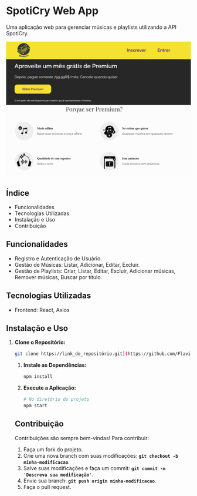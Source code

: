 # **SpotiCry Web App**

Uma aplicação web para gerenciar músicas e playlists utilizando a API SpotiCry.

![exemplo](exemploFront.png)

## **Índice**

- Funcionalidades
- Tecnologias Utilizadas
- Instalação e Uso
- Contribuição

## **Funcionalidades**

- Registro e Autenticação de Usuário.
- Gestão de Músicas: Listar, Adicionar, Editar, Excluir.
- Gestão de Playlists: Criar, Listar, Editar, Excluir, Adicionar músicas, Remover músicas, Buscar por título.

## **Tecnologias Utilizadas**

- Frontend: React, Axios

## **Instalação e Uso**

1. **Clone o Repositório:**
    
    ```bash
    git clone https://link_do_repositório.git](https://github.com/FlavioAAMotta/spoticry-front.git
    
    ```
    
    1. **Instale as Dependências:**
        
        ```bash
        npm install
        ```
        
    2. **Execute a Aplicação:**
        
        ```bash
        # No diretório do projeto
        npm start
        ```
                
    
    ## **Contribuição**
    
    Contribuições são sempre bem-vindas! Para contribuir:
    
    1. Faça um fork do projeto.
    2. Crie uma nova branch com suas modificações: **`git checkout -b minha-modificacao`**.
    3. Salve suas modificações e faça um commit: **`git commit -m 'Descreva sua modificação'`**.
    4. Envie sua branch: **`git push origin minha-modificacao`**.
    5. Faça o pull request.
